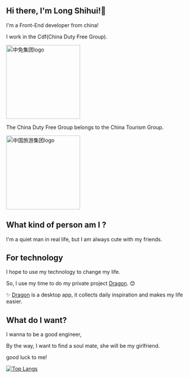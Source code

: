 ## Hi there, I'm Long Shihui!👋

I'm a Front-End developer from china!

I work in the Cdf(China Duty Free Group).

<img alt="中免集团logo" width="200" src="https://user-images.githubusercontent.com/17525817/185780097-afb8e9a2-5386-4926-95a6-4b0b40089591.png">

The China Duty Free Group belongs to the China Tourism Group.

<img alt="中国旅游集团logo" width="200" src="https://user-images.githubusercontent.com/17525817/188295017-f73703d9-4d6e-40d3-aefa-b65ca5bf327b.png">

## What kind of person am I ?

I'm a quiet man in real life, but I am always cute with my friends.

## For technology

I hope to use my technology to change my life. 

So, I use my time to do my private project [Dragon](https://github.com/longshihui/dragon). :blush:

:sparkles: [Dragon](https://github.com/longshihui/dragon) is a desktop app, it collects daily inspiration and makes my life easier.


## What do I want?

I wanna to be a good engineer,

By the way, I want to find a soul mate, she will be my girlfriend.

good luck to me!

[![Top Langs](https://github-readme-stats.vercel.app/api/top-langs/?username=longshihui&theme=radical)](https://github.com/anuraghazra/github-readme-stats)
